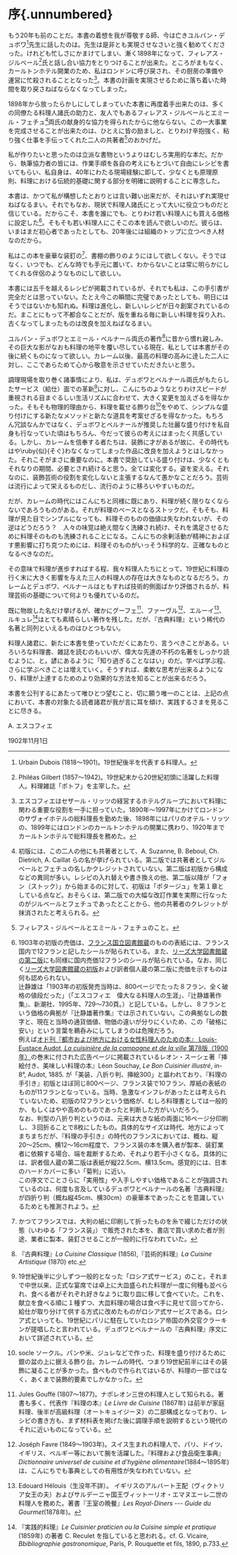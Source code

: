 # 序{.unnumbered}


もう20年も前のことだ。本書の着想を我が尊敬する師、今は亡きユルバン・デュボワ[^1]先生に話したのは。先生は是非とも実現させなさいと強く勧めてくださった。けれども忙しさにかまけてしまい、漸く1898年になって、フィレアス・ジルベール[^2]氏と話し合い協力をとりつけることが出来た。ところがまもなく、カールトンホテル開業のため、私はロンドンに呼び戻され、その厨房の準備や運営に忙殺されることとなった[^3]。本書の計画を実現させるために落ち着いた時間を取り戻さねばならなくなってしまった。

1898年から放ったらかしにしてしまっていた本書に再度着手出来たのは、多くの同僚たる料理人諸氏の助力と、友人でもあるフィレアス・ジルベールとエミール・フェチュ[^4]両氏の献身的な協力を得られたからに他ならない。この一大事業を完成させることが出来たのは、ひとえに皆の励ましと、とりわけ辛抱強く、粘り強く仕事を手伝ってくれた二人の共著者[^5]のおかげだ。

私が作りたいと思ったのは立派な書物というよりはむしろ実用的な本だ。だから、執筆協力者の皆には、作業手順を各自の考えにもとづいて自由にレシピを書いてもらい、私自身は、40年にわたる現場経験に即して、少なくとも原理原則、料理における伝統的基礎に関する部分を明確に説明することに専念した。

本書は、かつて私が構想したとおりとは言い難い出来だが、それはいずれ実現せねばなるまい。それでもなお、現状で料理人諸氏にとって大いに役立つものだと信じている。だからこそ、本書を誰にでも、とりわけ若い料理人にも買える価格に設定した[^6]。そもそも若い料理人にこそこの本を読んで欲しいのだ。彼らは、いまはまだ初心者であったとしても、20年後には組織のトップに立つべき人材なのだから。

私はこの本を豪華な装釘の[^7]、書棚の飾りのようにはして欲しくない。そうではなく、いつでも、どんな時でも手元に置いて、わからないことは常に明らかにしてくれる伴侶のようなものにして欲しい。

本書には五千を越えるレシピが掲載されているが、それでも私は、この手引書が完全だとは思っていない。たとえ今この瞬間に完璧であったとしても、明日にはそうではないかも知れぬ。料理は進化し、新しいレシピが日々創案されているのだ。まことにもって不都合なことだが、版を重ねる毎に新しい料理を採り入れ、古くなってしまったものは改良を加えねばなるまい。

ユルバン・デュボワとエミール・ベルナール両氏の著作[^8]に昔から慣れ親しみ、その巨大な影がなおも料理の地平を覆い尽している現在、私としては本書がその後に続くものになって欲しい。カレーム以後、最高の料理の高みに逹した二人に対し、ここであらためて心から敬意を示させていただきたいと思う。

調理現場を取り巻く諸事情により、私は、デュボワとベルナール両氏がもたらしたサービス（給仕）面での革新[^9]に対し、こんにちのようなとりわけスピードが重視される目まぐるしい生活リズムに合わせて、大きく変更を加えざるを得なかった。そもそも物理的理由から、料理を載せる飾り台[^10]をやめて、シンプルな盛り付けにする新たなメソッドと新たな道具を考案せざるを得なかった。もちろん冗談なんかではなく、デュボワとベルナールが推奨した壮麗な盛り付けを私自身も行なっていた頃はもちろん、今だって彼らの考えにはまったく共感している。しかし、カレームを信奉する者たちは、装飾に才があるが故に、その時代もはや\ruby{似}{そぐ}わなくなってしまった作品に改良を加えようとはしなかった。それこそがまさに重要なのに。本書で奨励している盛り付けは、少なくともそれなりの期間、必要とされ続けると思う。全ては変化する。姿を変える。それなのに、装飾芸術の役割を変化しないと主張するなんて愚かなことだろう。芸術は流行によって栄えるものだし、流行のように移ろいやすいものだ。

だが、カレームの時代にはこんにちと同様に既にあり、料理が続く限りなくならないであろうものがある。それが料理のベースとなるストックだ。そもそも、料理が見た目でシンプルになっても、料理そのものの価値は失なわれないが、その逆はどうだろう？　人々の味覚は絶え間なく洗練され続け、それを満足させるために料理そのものも洗練されることになる。こんにちの余剰活動が精神におよぼす悪影響に打ち克つためには、料理そのものがいっそう科学的な、正確なものとなるべきなのだ。

その意味で料理が進歩すればする程、我々料理人たちにとって、19世紀に料理の行く末に大きく影響を与えた三人の料理人の存在は大きなものとなるだろう。カレームとデュボワ、ベルナールはともすれば技術的側面ばかり評価されるが、料理芸術の基礎について何よりも優れているのだ。

既に物故した名だけ挙げるが、確かにグーフェ[^11]、ファーヴル[^12]、エルーイ[^13]、ルキュレ[^14]はとても素晴らしい著作を残した。だが、『古典料理』という稀代の名著と同列といえるものはひとつもない。

料理人諸君に、新たに本書を使っていただくにあたり、言うべきことがある。いろいろな料理書、雑誌を読むのもいいが、偉大な先達の不朽の名著をしっかり読むように、と。諺にあるように「知り過ぎることなはい」のだ。学べば学ぶ程、さらに学ぶべきことは増えていく。そうすれば、柔軟な思考が出来るようになり、料理が上達するためのより効果的な方法を知ることが出来るだろう。

本書を公刊するにあたって唯ひとつ望むこと、切に願う唯一のことは、上記の点において、本書の対象たる読者諸君が我が言に耳を傾け、実践するさまを見ることに尽きる。

A. エスコフィエ

1902年11月1日

[^1]: Urbain Dubois (1818〜1901)。19世紀後半を代表する料理人。

[^2]: Philéas Gilbert (1857〜1942)。19世紀末から20世紀初頭に活躍した料理人。料理雑誌「ポトフ」を主宰した。

[^3]: エスコフィエはセザール・リッツの経営するホテルグループにおいて料理に関わる重要な役割を一手に担っていた。1890年〜1997年にかけてロンドンのサヴォイホテルの総料理長を勤めた後、1898年にはパリのオテル・リッツの、1899年にはロンドンのカールトンホテルの開業に携わり、1920年までカールトンホテルで総料理長を務めた。

[^4]: 初版には、この二人の他にも共著者として、A. Suzanne, B. Beboul, Ch. Dietrich, A. Caillat らの名が挙げられている。第二版では共著者としてジルベールとフェチュの名しかクレジットされていない。第二版は初版から構成などの異同が多い。レシピの入れ替えや書き換えの他、第二版以降が「フォン（ストック）」から始まるのに対して、初版は「ポタージュ」を第１章としている点など。おそらくは、第二版での大幅な改訂作業を実際に行なったのがジルベールとフェチュであったとことから、他の共著者のクレジットが抹消されたと考えられる。

[^5]: フィレアス・ジルベールとエミール・フェチュのこと。

[^6]: 1903年の初版の売価は、[フランス国立図書館蔵](http://gallica.bnf.fr/ark:/12148/bpt6k65768837)のものの表紙には、フランス国内で12フランと記したシールが貼られている。また、[リーズ大学図書館蔵の第二版](https://archive.org/details/b21525912)にも同様に国内売価12フランのシールが貼られている。なお、同じく[リーズ大学図書館蔵の初版](https://archive.org/details/b21525730)および訳者個人蔵の第二版に売価を示すものは何も認められない。  
    辻静雄は「1903年の初版発売当時は、800ページでたった８フラン、全く破格の値段だった」（「エスコフィエ　偉大なる料理人の生涯」、『辻静雄著作集』、新潮社、1995年、729〜730頁。）と記している。しかし、８フランという価格の典拠が『辻静雄著作集』では示されていない。この典拠なしの数字と、現在と当時の通貨価値、物価の違いが分りにくいため、この「破格に安い」という言葉を鵜呑みにしてしまうのは危険だろう。  
    例えば[オド刊『都市および地方における女性料理人のための本』 Louis-Eustace Audot, *La cuisinière de la campagne et de la ville* 第78版（1900年）](http://gallica.bnf.fr/ark:/12148/bpt6k54008652/f725)の巻末に付された広告ページに掲載されているレオン・スーシェ著『挿絵付き、美味しい料理の本』Léon Souchay, *Le Bon Cuisinier illustré*, in-8°, Audot, 1885. が「美装、八折り判、挿絵300」と謳われており、『料理の手引き』初版とほぼ同じ800ページ、フランス装で10フラン、厚紙の表紙のものが11フランとなっている。当時、急激なインフレがあったとは考えられていないため、初版の12フランという価格が、むしろ料理書としては一般的か、もしくはやや高めのものであったと判断した方がいいだろう。  
	なお、判型の八折り判というのは、元来は大きな紙の両面に16ページ分印刷し、３回折ることで8枚にしたもの。具体的なサイズは時代、地方によってまちまちだが、『料理の手引き』の時代のフランスにおいては、概ね、縦20〜25cm、横12〜16cm程度で、フランス装の本を購入者が製本、装釘業者に依頼する場合、端を裁断するため、それより若干小さくなる。具体的には、訳者個人蔵の第二版は表紙が縦22.5cm、横13.5cm。感覚的には、日本のハードカバーに多い「菊判」に近い。  
    この序文でことさらに「実用性」や入手しやすい価格であることが強調されているのは、何度も言及しているデュボワとベルナールの名著『古典料理』が四折り判（概ね縦45cm、横30cm）の豪華本であったことを意識しているためとも推測されよう。

[^7]: かつてフランスでは、大判の紙に印刷して折ったものを糸で綴じただけの状態（いわゆる「フランス装」）で販売された本を、書店で買い求めた者が別途、業者に製本、装釘させることが一般的に行なわれていた。

[^8]: 『古典料理』*La Cuisine Classique* (1856),『芸術的料理』*La Cuisine Artistique* (1870) etc.

[^9]: 19世紀後半に少しずつ一般的となった「ロシア式サービス」のこと。それまで中世以来、正式な宴席では卓上に大皿盛られた料理が一度に何種も並べられ、食べる者がそれぞれ好きなように取り皿に移して食べていた。これを、献立を食べる順に１種ずつ、大皿料理の場合は食べ手に見せて回ってから、給仕が取り分けて供する方式に改めたものがロシア式サービスである。ロシア式といっても、19世紀にパリに駐在していたロシア帝国の外交官クラーキンが提唱したと言われている。デュボワとベルナールの『古典料理』序文において詳述されている。

[^10]: socle ソークル。パンや米、ジュレなどで作った、料理を盛り付けるために銀の盆の上に据える飾り台。カレームの時代、つまり19世紀前半にはその装飾に凝ることが多かった。食べもので作られてはいるが、料理の一部ではなく、あくまで装飾的要素でしかなかった。

[^11]: Jules Gouffé (1807〜1877)。ナポレオン三世の料理人として知られる。著書も多く、代表作『料理の本』*Le Livre de Cuisine* (1867年) は前半が家庭料理、後半が高級料理（オートキュイジーヌ）の二部構成となっており、レシピの書き方も、まず材料表を掲げた後に調理手順を説明するという現代のそれに近いものになっている。

[^12]: Joséph Favre (1849〜1903年)。スイス生まれの料理人で、パリ、ドイツ、イギリス、ベルギー等において腕を活躍した。『料理および食品衛生事典』*Dictionnaire universel de cuisine et d'hygiène alimentaire*(1884〜1895年)は、こんにちでも事典としての有用性が失なわれていない。

[^13]: Edouard Hélouis（生没年不詳）。 イギリスのアルバート王配（ヴィクトリア女王の夫）およびサルデーニャ国王ヴィットーリオ・エマヌエーレ二世の料理人を務めた。著書『王室の晩餐』*Les Royal-Diners --- Guide du Gourmet*(1878年)。

[^14]: 『実践的料理』*Le Cuisinier praticien ou la Cuisine simple et pratique* (1859年) の著者 C. Reculet を指していると思われる。cf. G. Vicaire, *Bbibliographie gastronomique*, Paris, P. Rouquette et fils, 1890, p.733.

